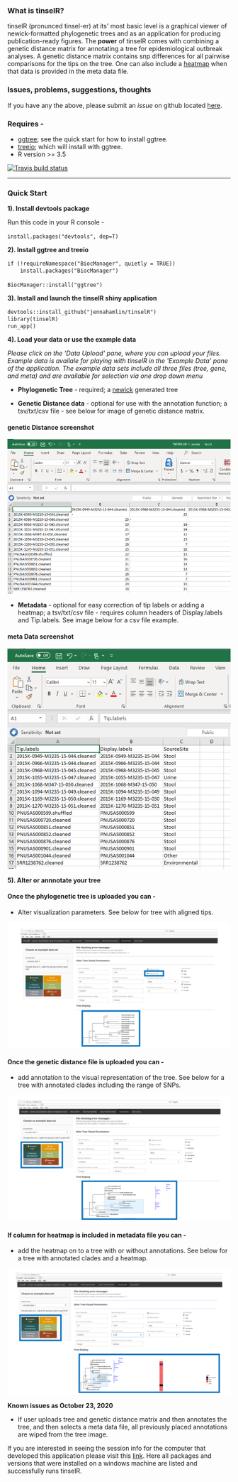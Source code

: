 ### What is tinselR?

tinselR (pronunced tinsel-er) at its' most basic level is a graphical viewer of
newick-formatted phylogenetic trees and as an application for producing
publication-ready figures. The **power** of tinselR comes with combining a
genetic distance matrix for annotating a tree for epidemiological outbreak
analyses. A genetic distance matrix contains snp differences for all pairwise
comparisons for the tips on the tree. One can also include a 
[heatmap](https://yulab-smu.top/treedata-book/chapter7.html) when that data is
provided in the meta data file.

### Issues, problems, suggestions, thoughts

If you have any the above, please submit an *issue* on github located 
[here](https://github.com/jennahamlin/tinselR/issues).

### Requires - 
 - [ggtree](https://bioconductor.org/packages/release/bioc/html/ggtree.html); 
 see the quick start for how to install ggtree. 
 - [treeio](http://bioconductor.org/packages/release/bioc/html/treeio.html); 
 which will install with ggtree.
 - R version >= 3.5


<!-- badges: start -->
[![Travis build status](https://travis-ci.com/jennahamlin/tinselR.svg?branch=master)](https://travis-ci.com/jennahamlin/tinselR)
<!-- badges: end -->
<hr>

### Quick Start 

**1). Install devtools package** 

Run this code in your R console -     

`install.packages("devtools", dep=T)`

**2). Install ggtree and treeio**
```
if (!requireNamespace("BiocManager", quietly = TRUE))
    install.packages("BiocManager")

BiocManager::install("ggtree")
```

**3). Install and launch the tinselR shiny application**


```
devtools::install_github("jennahamlin/tinselR")
library(tinselR)
run_app()
```

**4). Load your data or use the example data**  

*Please click on the 'Data Upload' pane, where you can upload your files.*
*Example data is availale for playing with tinselR in the 'Example Data' pane* 
*of the application. The example data sets include all three files (tree,* 
*gene, and meta) and are available for selection via one drop down menu* 

* **Phylogenetic Tree** - required; a 
[newick](https://en.wikipedia.org/wiki/Newick_format) generated tree 

* **Genetic Distance data** - optional for use with the annotation function;
a tsv/txt/csv file - see below for image of genetic distance matrix.

<p>

<h4> genetic Distance screenshot </h4>
    <img src = "inst/app/www/geneDistanceExample.PNG" />
</p>

* **Metadata** - optional for easy correction of tip labels or adding a heatmap;
a tsv/txt/csv file - requires column headers of Display.labels and Tip.labels.
See image below for a csv file example.

<p>

<h4> meta Data screenshot </h4>
    <img src = "inst/app/www/metaDataExample.PNG" />
</p>

**5). Alter or annnotate your tree**  

#### Once the phylogenetic tree is uploaded you can -
* Alter visualization parameters. See below for tree with aligned tips.  

<p>
    <img src = "inst/app/www/Slide4.PNG" />
</p>

#### Once the genetic distance file is uploaded you can -
* add annotation to the visual representation of the tree. See below for a tree
with annotated clades including the range of SNPs. 

<p>
    <img src = "inst/app/www/Slide5.PNG" />
</p>

#### If column for heatmap is included in metadata file you can -
* add the heatmap on to a tree with or without annotations. See below for a tree
with annotated clades and a heatmap. 

<p>
    <img src ="inst/app/www/Slide6.PNG" />
</p>


**Known issues as October 23, 2020**

- If user uploads tree and genetic distance matrix and then annotates the tree, 
and then selects a meta data file, all previously placed annotations are wiped
from the tree image. 

If you are interested in seeing the session info for the computer that developed
this application please visit this 
[link](https://github.com/jennahamlin/tinselR/issues/4). Here all packages and
versions that were installed on a windows machine are listed and successfully
runs tinselR. 
